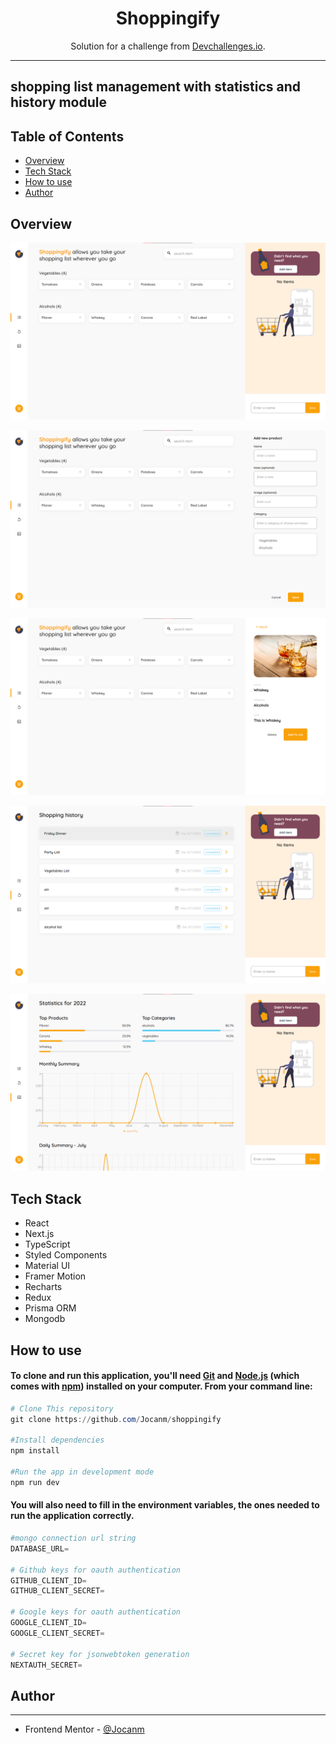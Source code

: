 <h1 align="center">Shoppingify</h1>

<div align="center">
   Solution for a challenge from  <a href="http://devchallenges.io" target="_blank">Devchallenges.io</a>.
</div>

---

## shopping list management with statistics and history module

## Table of Contents

- [Overview](#overview)
- [Tech Stack](#tech-stack)
- [How to use](#how-to-use)
- [Author](#author)

## Overview

![Untitled](public/screenshots/Untitled.png)

![Untitled](public/screenshots/Untitled%201.png)

![Untitled](public/screenshots/Untitled%202.png)

![Untitled](public/screenshots/Untitled%203.png)

![Untitled](public/screenshots/Untitled%204.png)

## Tech Stack

- React
- Next.js
- TypeScript
- Styled Components
- Material UI
- Framer Motion
- Recharts
- Redux
- Prisma ORM
- Mongodb

## How to use

#### To clone and run this application, you'll need [Git](https://git-scm.com/) and [Node.js](https://nodejs.org/en/download/) (which comes with [npm](http://npmjs.com/)) installed on your computer. From your command line:

```powershell
# Clone This repository
git clone https://github.com/Jocanm/shoppingify

#Install dependencies
npm install 

#Run the app in development mode
npm run dev
```

#### You will also need to fill in the environment variables, the ones needed to run the application correctly.

```powershell
#mongo connection url string
DATABASE_URL= 

# Github keys for oauth authentication
GITHUB_CLIENT_ID=
GITHUB_CLIENT_SECRET=

# Google keys for oauth authentication
GOOGLE_CLIENT_ID=
GOOGLE_CLIENT_SECRET=

# Secret key for jsonwebtoken generation
NEXTAUTH_SECRET=
```

## Author
---

- Frontend Mentor - [@Jocanm](https://devchallenges.io/portfolio/Jocanm)